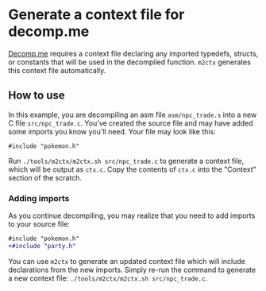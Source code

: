 # Generate a context file for decomp.me

[Decomp.me](https://decomp.me) requires a context file declaring any imported typedefs, structs, or constants that will be used in the decompiled function.
`m2ctx` generates this context file automatically.

## How to use

In this example, you are decompiling an asm file `asm/npc_trade.s` into a new C file `src/npc_trade.c`.
You've created the source file and may have added some imports you know you'll need.
Your file may look like this:

```
#include "pokemon.h"
```

Run `./tools/m2ctx/m2ctx.sh src/npc_trade.c` to generate a context file, which will be output as `ctx.c`.
Copy the contents of `ctx.c` into the "Context" section of the scratch.

### Adding imports

As you continue decompiling, you may realize that you need to add imports to your source file:
```diff
#include "pokemon.h"
+#include "party.h"
```

You can use `m2ctx` to generate an updated context file which will include declarations from the new imports.
Simply re-run the command to generate a new context file: `./tools/m2ctx/m2ctx.sh src/npc_trade.c`.
